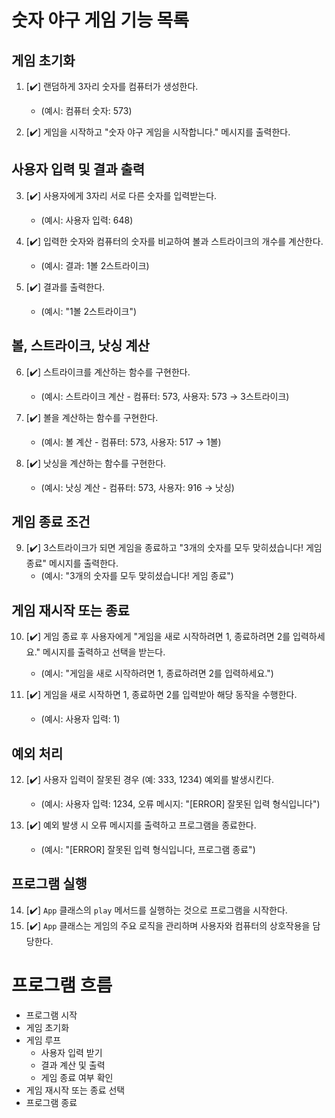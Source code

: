 # 숫자 야구 게임 기능 목록

## 게임 초기화

1. [✔️] 랜덤하게 3자리 숫자를 컴퓨터가 생성한다.

   - (예시: 컴퓨터 숫자: 573)

2. [✔️] 게임을 시작하고 "숫자 야구 게임을 시작합니다." 메시지를 출력한다.

## 사용자 입력 및 결과 출력

3. [✔️] 사용자에게 3자리 서로 다른 숫자를 입력받는다.

   - (예시: 사용자 입력: 648)

4. [✔️] 입력한 숫자와 컴퓨터의 숫자를 비교하여 볼과 스트라이크의 개수를 계산한다.

   - (예시: 결과: 1볼 2스트라이크)

5. [✔️] 결과를 출력한다.
   - (예시: "1볼 2스트라이크")

## 볼, 스트라이크, 낫싱 계산

6. [✔️] 스트라이크를 계산하는 함수를 구현한다.

   - (예시: 스트라이크 계산 - 컴퓨터: 573, 사용자: 573 → 3스트라이크)

7. [✔️] 볼을 계산하는 함수를 구현한다.

   - (예시: 볼 계산 - 컴퓨터: 573, 사용자: 517 → 1볼)

8. [✔️] 낫싱을 계산하는 함수를 구현한다.
   - (예시: 낫싱 계산 - 컴퓨터: 573, 사용자: 916 → 낫싱)

## 게임 종료 조건

9. [✔️] 3스트라이크가 되면 게임을 종료하고 "3개의 숫자를 모두 맞히셨습니다! 게임 종료" 메시지를 출력한다.
   - (예시: "3개의 숫자를 모두 맞히셨습니다! 게임 종료")

## 게임 재시작 또는 종료

10. [✔️] 게임 종료 후 사용자에게 "게임을 새로 시작하려면 1, 종료하려면 2를 입력하세요." 메시지를 출력하고 선택을 받는다.

    - (예시: "게임을 새로 시작하려면 1, 종료하려면 2를 입력하세요.")

11. [✔️] 게임을 새로 시작하면 1, 종료하면 2를 입력받아 해당 동작을 수행한다.
    - (예시: 사용자 입력: 1)

## 예외 처리

12. [✔️] 사용자 입력이 잘못된 경우 (예: 333, 1234) 예외를 발생시킨다.

    - (예시: 사용자 입력: 1234, 오류 메시지: "[ERROR] 잘못된 입력 형식입니다")

13. [✔️] 예외 발생 시 오류 메시지를 출력하고 프로그램을 종료한다.
    - (예시: "[ERROR] 잘못된 입력 형식입니다, 프로그램 종료")

## 프로그램 실행

14. [✔️] `App` 클래스의 `play` 메서드를 실행하는 것으로 프로그램을 시작한다.
15. [✔️] `App` 클래스는 게임의 주요 로직을 관리하며 사용자와 컴퓨터의 상호작용을 담당한다.

# 프로그램 흐름

- 프로그램 시작
- 게임 초기화
- 게임 루프
  - 사용자 입력 받기
  - 결과 계산 및 출력
  - 게임 종료 여부 확인
- 게임 재시작 또는 종료 선택
- 프로그램 종료

